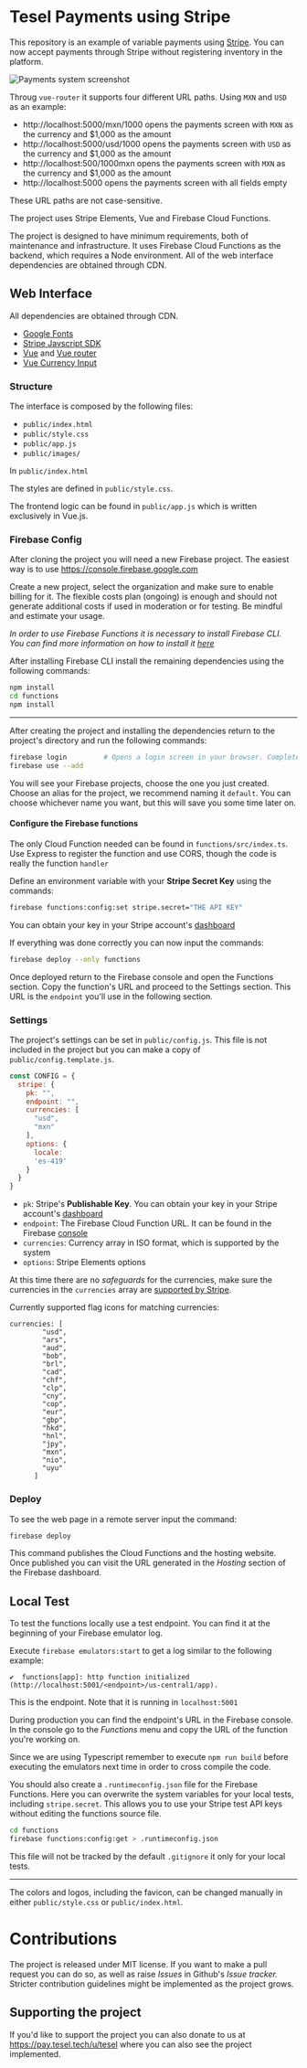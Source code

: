 Tesel Payments using Stripe
===========================

This repository is an example of variable payments using [Stripe](https://stripe.com/). You can now accept payments through Stripe without registering inventory in the platform.

![Payments system screenshot](screenshot.png)

Throug `vue-router` it supports four different URL paths. Using `MXN` and `USD` as an example:

- http://localhost:5000/mxn/1000 opens the payments screen with `MXN` as the currency and $1,000 as the amount
- http://localhost:5000/usd/1000 opens the payments screen with `USD` as the currency and $1,000 as the amount
- http://localhost:500/1000mxn opens the payments screen with `MXN` as the currency and $1,000 as the amount
- http://localhost:5000 opens the payments screen with all fields empty

These URL paths are not case-sensitive.

The project uses Stripe Elements, Vue and Firebase Cloud Functions.


The project is designed to have minimum requirements, both of maintenance and infrastructure. It uses Firebase Cloud Functions as the backend, which requires a Node environment. All of the web interface dependencies are obtained through CDN.

## Web Interface

All dependencies are obtained through CDN.

- [Google Fonts](https://fonts.google.com/)
- [Stripe Javscript SDK](https://github.com/stripe/stripe-js)
- [Vue](https://vuejs.org/) and [Vue router](https://router.vuejs.org/)
- [Vue Currency Input](https://github.com/dm4t2/vue-currency-input)

### Structure

The interface is composed by the following files:

- `public/index.html`
- `public/style.css`
- `public/app.js`
- `public/images/`

In `public/index.html`

The styles are defined in `public/style.css`.

The frontend logic can be found in `public/app.js` which is written exclusively in Vue.js.

### Firebase Config

After cloning the project you will need a new Firebase project. The easiest way is to use https://console.firebase.google.com

Create a new project, select the organization and make sure to enable billing for it. The flexible costs plan (ongoing) is enough and should not generate additional costs if used in moderation or for testing. Be mindful and estimate your usage.

_In order to use Firebase Functions it is necessary to install Firebase CLI. You can find more information on how to install it [here](https://firebase.google.com/docs/cli)_

After installing Firebase CLI install the remaining dependencies using the following commands:

```bash
npm install
cd functions
npm install
```

---

After creating the project and installing the dependencies return to the project's directory and run the following commands:

```bash
firebase login         # Opens a login screen in your browser. Complete the process
firebase use --add
```

You will see your Firebase projects, choose the one you just created. Choose an alias for the project, we recommend naming it `default`. You can choose whichever name you want, but this will save you some time later on.


#### Configure the Firebase functions


The only Cloud Function needed can be found in `functions/src/index.ts`. Use Express to register the function and use CORS, though the code is really the function `handler`

Define an environment variable with your **Stripe Secret Key** using the commands:

```bash
firebase functions:config:set stripe.secret="THE API KEY"
```

You can obtain your key in your Stripe account's [dashboard](https://dashboard.stripe.com/apikeys)


If everything was done correctly you can now input the commands:

```bash
firebase deploy --only functions
```

Once deployed return to the Firebase console and open the Functions section. Copy the function's URL and proceed to the Settings section. This URL is the `endpoint` you'll use in the following section.


### Settings

The project's settings can be set in `public/config.js`. This file is not included in the project but you can make a copy of `public/config.template.js`.

```javascript
const CONFIG = {
  stripe: {
    pk: "",
    endpoint: "",
    currencies: [
      "usd",
      "mxn"
    ],
    options: {
      locale:
      'es-419'
    }
  }
}
```

- `pk`: Stripe's **Publishable Key**. You can obtain your key in your Stripe account's [dashboard](https://dashboard.stripe.com/apikeys)
- `endpoint`: The Firebase Cloud Function URL. It can be found in the Firebase [console](https://console.firebase.google.com/)
- `currencies`: Currency array in ISO format, which is supported by the system
- `options`: Stripe Elements options

At this time there are no  _safeguards_ for the currencies, make sure the currencies in the `currencies` array are [supported by Stripe](https://stripe.com/docs/currencies).

Currently supported flag icons for matching currencies:

```
currencies: [
        "usd",
        "ars",
        "aud",
        "bob",
        "brl",
        "cad",
        "chf",
        "clp",
        "cny",
        "cop",
        "eur",
        "gbp",
        "hkd",
        "hnl",
        "jpy",
        "mxn",
        "nio",
        "uyu"
      ]
```

### Deploy

To see the web page in a remote server input the command:

```bash
firebase deploy
```

This command publishes the Cloud Functions and the hosting website. Once published you can visit the URL generated in the _Hosting_ section of the Firebase dashboard.

## Local Test

To test the functions locally use a test endpoint. You can find it at the beginning of your Firebase emulator log.

Execute `firebase emulators:start` to get a log similar to the following example:

```
✔  functions[app]: http function initialized (http://localhost:5001/<endpoint>/us-central1/app).
```

This is the endpoint. Note that it is running in `localhost:5001`

During production you can find the endpoint's URL in the Firebase console. In the console go to the  _Functions_ menu and copy the URL of the function you're working on.

Since we are using Typescript remember to execute `npm run build` before executing the emulators next time in order to cross compile the code.

You should also create a `.runtimeconfig.json` file for the Firebase Functions. Here you can overwrite the system variables for your local tests, including `stripe.secret`. This allows you to use your Stripe test API keys without editing the functions source file.

```bash
cd functions
firebase functions:config:get > .runtimeconfig.json
```

This file will not be tracked by the default `.gitignore` it only for your local tests.

---

The colors and logos, including the favicon, can be changed manually in either `public/style.css` or `public/index.html`.

# Contributions

The project is released under MIT license. If you want to make a pull request you can do so, as well as raise _Issues_ in Github's _Issue tracker._ Stricter contribution guidelines might be implemented as the project grows.

## Supporting the project

If you'd like to support the project you can also donate to us at https://pay.tesel.tech/u/tesel where you can also see the project implemented.
